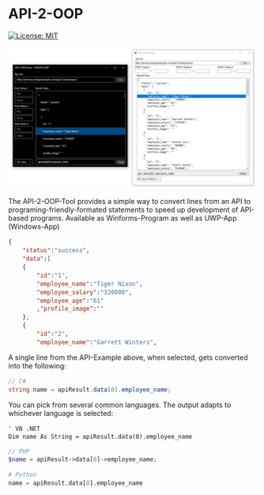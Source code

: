 # API-2-OOP

[![License: MIT](https://img.shields.io/badge/License-MIT-brightgreen.svg)](https://opensource.org/licenses/MIT)


![image](https://github.com/TobiHatti/API-2-OOP/blob/master/API2OOP_Sample.PNG)

The API-2-OOP-Tool provides a simple way to convert lines from an API to programing-friendly-formated statements to speed up development of API-based programs.
Available as Winforms-Program as well as UWP-App (Windows-App)

```json
{
	"status":"success",
	"data":[
	{
		"id":"1",
		"employee_name":"Tiger Nixon",
		"employee_salary":"320800",
		"employee_age":"61"
		,"profile_image":""
	},
	{
		"id":"2",
		"employee_name":"Garrett Winters",
```

A single line from the API-Example above, when selected, gets converted into the following:

```csharp
// C#
string name = apiResult.data[0].employee_name;
```
You can pick from several common languages. The output adapts to whichever language is selected:

```vbnet
' VB .NET
Dim name As String = apiResult.data(0).employee_name
```
```php
// PHP
$name = apiResult->data[0]->employee_name;
```
```python
# Python
name = apiResult.data[0].employee_name
```
